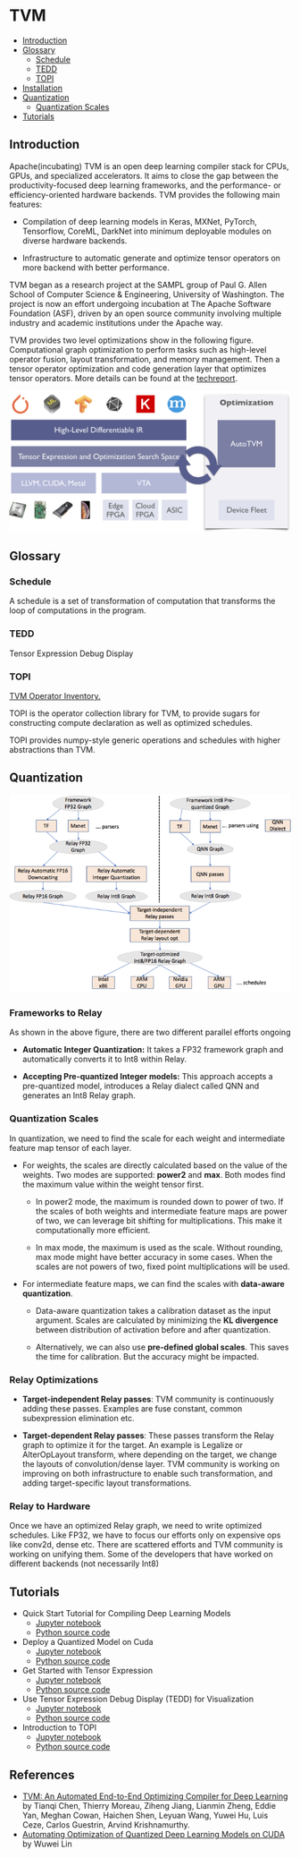 ﻿# TVM
   * [Introduction](#introduction)
   * [Glossary](#glossary)
      * [Schedule](#schedule)
      * [TEDD](#tedd)
      * [TOPI](#topi)
   * [Installation](https://tvm.apache.org/docs/install/from_source.html)
   * [Quantization](#quantization)
      * [Quantization Scales](#quantization-scales)
   * [Tutorials](#tutorials)
   
## Introduction
Apache(incubating) TVM is an open deep learning compiler stack for CPUs, GPUs, and specialized accelerators. It aims to close the gap between the productivity-focused deep learning frameworks, and the performance- or efficiency-oriented hardware backends. TVM provides the following main features:

  * Compilation of deep learning models in Keras, MXNet, PyTorch, Tensorflow, CoreML, DarkNet into minimum deployable modules on diverse hardware backends.
  
  * Infrastructure to automatic generate and optimize tensor operators on more backend with better performance.
  
TVM began as a research project at the SAMPL group of Paul G. Allen School of Computer Science & Engineering, University of Washington. The project is now an effort undergoing incubation at The Apache Software Foundation (ASF), driven by an open source community involving multiple industry and academic institutions under the Apache way.

TVM provides two level optimizations show in the following figure. Computational graph optimization to perform tasks such as high-level operator fusion, layout transformation, and memory management. Then a tensor operator optimization and code generation layer that optimizes tensor operators. More details can be found at the [techreport](https://arxiv.org/pdf/1802.04799.pdf).

![TVM Stack](tvm-stack.png)

## Glossary

### Schedule

A schedule is a set of transformation of computation that transforms the loop of computations in the program.

### TEDD

Tensor Expression Debug Display

### TOPI

[TVM Operator Inventory.](https://tvm.apache.org/docs//api/python/topi.html#)

TOPI is the operator collection library for TVM, to provide sugars for constructing compute declaration as well as optimized schedules.

TOPI provides numpy-style generic operations and schedules with higher abstractions than TVM.

## Quantization

![TVM Quantization](tvm_quantization.png)

### Frameworks to Relay

As shown in the above figure, there are two different parallel efforts ongoing

  * <b>Automatic Integer Quantization:</b> It takes a FP32 framework graph and automatically converts it to Int8 within Relay.
  
  * <b>Accepting Pre-quantized Integer models:</b> This approach accepts a pre-quantized model, introduces a Relay dialect called QNN and generates an Int8 Relay graph.
  
### Quantization Scales

In quantization, we need to find the scale for each weight and intermediate feature map tensor of each layer.

  * For weights, the scales are directly calculated based on the value of the weights. Two modes are supported: <b>power2</b> and <b>max</b>. Both modes find the maximum value within the weight tensor first. 
  
      * In power2 mode, the maximum is rounded down to power of two. If the scales of both weights and intermediate feature maps are power of two, we can leverage bit shifting for multiplications. This make it computationally more efficient. 
  
      * In max mode, the maximum is used as the scale. Without rounding, max mode might have better accuracy in some cases. When the scales are not powers of two, fixed point multiplications will be used.

  * For intermediate feature maps, we can find the scales with <b>data-aware quantization</b>. 
  
      * Data-aware quantization takes a calibration dataset as the input argument. Scales are calculated by minimizing the <b>KL divergence</b> between distribution of activation before and after quantization. 
      
      * Alternatively, we can also use <b>pre-defined global scales</b>. This saves the time for calibration. But the accuracy might be impacted.

### Relay Optimizations

  * <b>Target-independent Relay passes</b>: TVM community is continuously adding these passes. Examples are fuse constant, common subexpression elimination etc.
  
  * <b>Target-dependent Relay passes</b>: These passes transform the Relay graph to optimize it for the target. An example is Legalize or AlterOpLayout transform, where depending on the target, we change the layouts of convolution/dense layer. TVM community is working on improving on both infrastructure to enable such transformation, and adding target-specific layout transformations. 

### Relay to Hardware

Once we have an optimized Relay graph, we need to write optimized schedules. Like FP32, we have to focus our efforts only on expensive ops like conv2d, dense etc. There are scattered efforts and TVM community is working on unifying them. Some of the developers that have worked on different backends (not necessarily Int8)

## Tutorials
  
  * Quick Start Tutorial for Compiling Deep Learning Models
      * [Jupyter notebook](relay_quick_start.ipynb)
      * [Python source code](relay_quick_start.py)
  * Deploy a Quantized Model on Cuda
      * [Jupyter notebook](deploy_quantized.ipynb)
      * [Python source code](deploy_quantized.py)
  * Get Started with Tensor Expression
      * [Jupyter notebook](tensor_expr_get_started.ipynb)
      * [Python source code](tensor_expr_get_started.py)
  * Use Tensor Expression Debug Display (TEDD) for Visualization
      * [Jupyter notebook](tedd.ipynb)
      * [Python source code](tedd.py)
  * Introduction to TOPI
      * [Jupyter notebook](intro_topi.ipynb)
      * [Python source code](intro_topi.py)


## References

* [TVM: An Automated End-to-End Optimizing Compiler for Deep Learning](https://arxiv.org/pdf/1802.04799.pdf) by Tianqi Chen, Thierry Moreau, Ziheng Jiang, Lianmin Zheng, Eddie Yan, Meghan Cowan, Haichen Shen, Leyuan Wang, Yuwei Hu, Luis Ceze, Carlos Guestrin, Arvind Krishnamurthy.
* [Automating Optimization of Quantized Deep Learning Models on CUDA](https://tvm.apache.org/2019/04/29/opt-cuda-quantized) by Wuwei Lin
